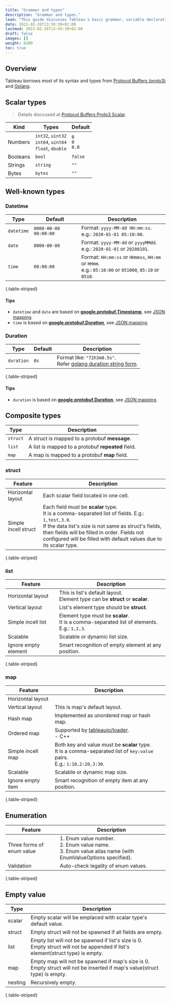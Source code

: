 ```yaml
---
title: "Grammar and types"
description: "Grammar and types."
lead: "This guide discusses Tableau's basic grammar, variable declarations, and data types."
date: 2022-02-26T13:59:39+01:00
lastmod: 2022-02-26T13:59:39+01:00
draft: false
images: []
weight: 8200
toc: true
---
```


## Overview

Tableau borrows most of its syntax and types from [Protocol Buffers (proto3)](https://developers.google.com/protocol-buffers/docs/proto3) and [Golang](https://go.dev/).

## Scalar types

> Details disccused at [Protocol Buffers Proto3 Scalar](https://developers.google.com/protocol-buffers/docs/proto3#scalar).

| Kind     | Types                                                       | Default             |
|----------|-------------------------------------------------------------|---------------------|
| Numbers  | `int32`, `uint32`<br>`int64`, `uint64`<br>`float`, `double` | `0`<br>`0`<br>`0.0` |
| Booleans | `bool`                                                      | `false`             |
| Strings  | `string`                                                    | `""`                |
| Bytes    | `bytes`                                                     | `""`                |

## Well-known types

### Datetime

| Type | Default | Description |
|---|---|---|
| `datetime` | `0000-00-00 00:00:00` | Format: `yyyy-MM-dd HH:mm:ss`. <br>e.g.: `2020-01-01 05:10:00`. |
| `date` | `0000-00-00` | Format: `yyyy-MM-dd` or `yyyyMMdd`. <br>e.g.: `2020-01-01` or `20200101`. |
| `time` | `00:00:00` | Format: `HH:mm:ss` or `HHmmss`, `HH:mm` or `HHmm`. <br>e.g.: `05:10:00` or `051000`, `05:10` or `0510`. |
{.table-striped}

#### Tips

- `datetime` and `date` are based on [**google.protobuf.Timestamp**](https://developers.google.com/protocol-buffers/docs/reference/google.protobuf#google.protobuf.Timestamp), see [JSON mapping](https://developers.google.com/protocol-buffers/docs/proto3#json).
- `time`  is based on [**google.protobuf.Duration**](https://developers.google.com/protocol-buffers/docs/reference/google.protobuf#google.protobuf.Duration), see [JSON mapping](https://developers.google.com/protocol-buffers/docs/proto3#json).

### Duration

| Type | Default | Description |
|---|---|---|
| `duration` | `0s` | Format like: `"72h3m0.5s"`. <br>Refer [golang duration string form](https://golang.org/pkg/time/#Duration.String). |
{.table-striped}

#### Tips

- `duration` is based on [**google.protobuf.Duration**](https://developers.google.com/protocol-buffers/docs/reference/google.protobuf#google.protobuf.Duration), see [JSON mapping](https://developers.google.com/protocol-buffers/docs/proto3#json).

## Composite types

| Type     | Description                                        |
|----------|----------------------------------------------------|
| `struct` | A struct is mapped to a protobuf **message**.      |
| `list`   | A list is mapped to a protobuf **repeated** field. |
| `map`    | A map is mapped to a protobuf **map** field.       |

### struct

| Feature | Description |
|---|---|
| Horizontal layout | Each scalar field located in one cell. |
| Simple incell struct | Each field must be **scalar** type. <br>It is a comma-separated list of fields. E.g.: `1,test,3.0`. <br>If the data list's size is not same as struct's fields, then fields will be filled in order. Fields not configured will be filled with default values due to its scalar type. |
{.table-striped}

### list

| Feature | Description |
|---|---|
| Horizontal layout | This is list's default layout. <br>Element type can be **struct** or **scalar**. |
| Vertical layout | List's element type should be **struct**. |
| Simple incell list | Element type must be **scalar**. <br>It is a comma-separated list of elements. E.g.: `1,2,3`. |
| Scalable | Scalable or dynamic list size. |
| Ignore empty element | Smart recognition of empty element at any position. |
{.table-striped}

### map

| Feature | Description |
|---|---|
| Horizontal layout |  |
| Vertical layout | This is map's default layout. |
| Hash map | Implemented as unordered map or hash map. |
| Ordered map | Supported by [tableauio/loader](https://github.com/tableauio/loader).<br>- C++ |
| Simple incell map | Both key and value must be **scalar** type. <br>It is a comma-separated list of `key:value` pairs. <br>E.g.: `1:10,2:20,3:30`. |
| Scalable | Scalable or dynamic map size. |
| Ignore empty item | Smart recognition of empty item at any position. |
{.table-striped}

## Enumeration

| Feature | Description |
|---|---|
| Three forms of enum value | 1. Enum value number.<br>2. Enum value name.<br>3. Enum value alias name (with EnumValueOptions specified). |
| Validation | Auto-check legality of enum values. |
{.table-striped}

## Empty value

| Type | Description |
|---|---|
| scalar | Empty scalar will be emplaced with scalar type's default value. |
| struct | Empty struct will not be spawned if all fields are empty. |
| list | Empty list will not be spawned if list's size is 0.<br>Empty struct will not be appended if list's element(struct type) is empty. |
| map | Empty map will not be spawned if map's size is 0. Empty struct will not be inserted if map's value(struct type) is empty. |
| nesting | Recursively empty. |
{.table-striped}
